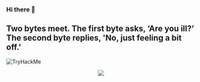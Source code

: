 ### Hi there 👋


 ## Two bytes meet. The first byte asks, ‘Are you ill?’ The second byte replies, 'No, just feeling a bit off.'

<img src="https://tryhackme-badges.s3.amazonaws.com/anii0101.png" alt="TryHackMe">

<p align="center">
  <img src="https://readme-typing-svg.herokuapp.com?size=21&duration=5000&color=F73232FF&background=0053FF00&multiline=true&height=75&lines=TryHackMe+--%3E+%40anii0101;HacktheBox+--%3E+%40RedTribe">
</p>
